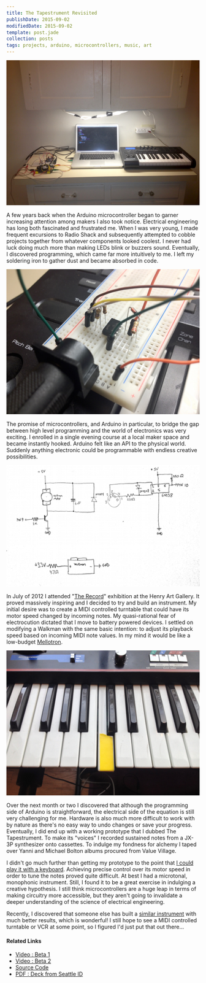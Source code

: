 ```yaml
---
title: The Tapestrument Revisited
publishDate: 2015-09-02
modifiedDate: 2015-09-02
template: post.jade
collection: posts
tags: projects, arduino, microcontrollers, music, art
---
```


![The Tapestrument](/blog/img/tapestrument/kitchen.jpg)

A few years back when the Arduino microcontroller began to garner increasing attention among makers I also took notice. Electrical engineering has long both fascinated and frustrated me. When I was very young, I made frequent excursions to Radio Shack and subsequently attempted to cobble projects together from whatever components looked coolest. I never had luck doing much more than making LEDs blink or buzzers sound. Eventually, I discovered programming, which came far more intuitively to me. I left my soldering iron to gather dust and became absorbed in code.

![Closeup of The Tapestrument](/blog/img/tapestrument/closeup.jpg)

The promise of microcontrollers, and Arduino in particular, to bridge the gap between high level programming and the world of electronics was very exciting. I enrolled in a single evening course at a local maker space and became instantly hooked. Arduino felt like an API to the physical world. Suddenly anything electronic could be programmable with endless creative possibilities.

![Schematic](/blog/img/tapestrument/schematic.png)

In July of 2012 I attended "[The Record](http://nasher.duke.edu/therecord)" exhibition at the Henry Art Gallery. It proved massively inspiring and I decided to try and build an instrument. My initial desire was to create a MIDI controlled turntable that could have its motor speed changed by incoming notes. My quasi-rational fear of electrocution dictated that I move to battery powered devices. I settled on modifying a Walkman with the same basic intention: to adjust its playback speed based on incoming MIDI note values. In my mind it would be like a low-budget [Mellotron](https://en.wikipedia.org/wiki/Mellotron).

![Recording drones from the JX-3P. Gaffer tape optional.](/blog/img/tapestrument/synth.jpg)

Over the next month or two I discovered that although the programming side of Arduino is  straightforward, the electrical side of the equation is still very challenging for me. Hardware is also much more difficult to work with by nature as there's no easy way to undo changes or save your progress. Eventually, I did end up with a working prototype that I dubbed The Tapestrument. To make its "voices" I recorded sustained notes from a JX-3P synthesizer onto cassettes. To indulge my fondness for alchemy I taped over Yanni and Michael Bolton albums procured from Value Village.

I didn't go much further than getting my prototype to the point that [I could play it with a keyboard](https://vimeo.com/53477991). Achieving precise control over its motor speed in order to tune the notes proved quite difficult. At best I had a microtonal, monophonic instrument. Still, I found it to be a great exercise in indulging a creative hypothesis. I still think microcontrollers are a huge leap in terms of making circuitry more accessible, but they aren't going to invalidate a deeper understanding of the science of electrical engineering.

Recently, I discovered that someone else has built a [similar instrument](http://www.crudlabs.org/?section=crudman) with much better results, which is wonderful! I still hope to see a MIDI controlled turntable or VCR at some point, so I figured I'd just put that out there...


#### Related Links
- [Video : Beta 1](https://vimeo.com/51502871)
- [Video : Beta 2](https://vimeo.com/53477991)
- [Source Code](https://github.com/gvn/tapestrument)
- [PDF : Deck from Seattle ID](https://github.com/gvn/seattle-id/raw/master/11.14.12/gvn-tapestrument.pdf)
